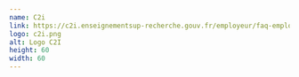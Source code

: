 ```yaml
---
name: C2i
link: https://c2i.enseignementsup-recherche.gouv.fr/employeur/faq-employeur
logo: c2i.png
alt: Logo C2I
height: 60
width: 60
---
```

